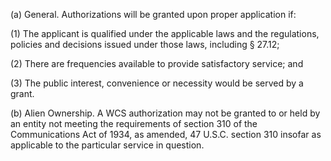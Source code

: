 (a) General. Authorizations will be granted upon proper application if:

(1) The applicant is qualified under the applicable laws and the regulations, policies and decisions issued under those laws, including § 27.12;

(2) There are frequencies available to provide satisfactory service; and

(3) The public interest, convenience or necessity would be served by a grant.

(b) Alien Ownership. A WCS authorization may not be granted to or held by an entity not meeting the requirements of section 310 of the Communications Act of 1934, as amended, 47 U.S.C. section 310 insofar as applicable to the particular service in question.

